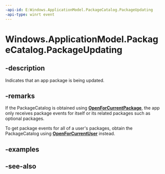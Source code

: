 ```yaml
---
-api-id: E:Windows.ApplicationModel.PackageCatalog.PackageUpdating
-api-type: winrt event
---
```


<!-- Event syntax
public event Windows.Foundation.TypedEventHandler PackageUpdating<Windows.ApplicationModel.PackageCatalog,  Windows.ApplicationModel.PackageUpdatingEventArgs>
-->

# Windows.ApplicationModel.PackageCatalog.PackageUpdating

## -description
Indicates that an app package is being updated.

## -remarks
If the PackageCatalog is obtained using **[OpenForCurrentPackage](https://docs.microsoft.com/uwp/api/windows.applicationmodel.packagecatalog#Windows_ApplicationModel_PackageCatalog_OpenForCurrentPackage)**, the app only receives package events for itself or its related packages such as optional packages.

To get package events for all of a user's packages, obtain the PackageCatalog using **[OpenForCurrentUser](https://docs.microsoft.com/uwp/api/windows.applicationmodel.packagecatalog#Windows_ApplicationModel_PackageCatalog_OpenForCurrentUser)** instead.

## -examples

## -see-also

